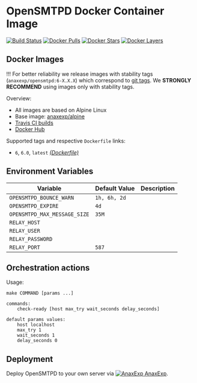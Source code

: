 # OpenSMTPD Docker Container Image

[![Build Status](https://travis-ci.org/anaxexp/opensmtpd.svg?branch=master)](https://travis-ci.org/anaxexp/opensmptd)
[![Docker Pulls](https://img.shields.io/docker/pulls/anaxexp/opensmtpd.svg)](https://hub.docker.com/r/anaxexp/opensmtpd)
[![Docker Stars](https://img.shields.io/docker/stars/anaxexp/opensmtpd.svg)](https://hub.docker.com/r/anaxexp/opensmtpd)
[![Docker Layers](https://images.microbadger.com/badges/image/anaxexp/opensmtpd.svg)](https://microbadger.com/images/anaxexp/opensmtpd)

## Docker Images

!!! For better reliability we release images with stability tags (`anaxexp/opensmtpd:6-X.X.X`) which correspond to [git tags](https://github.com/anaxexp/opensmtpd/releases). We **STRONGLY RECOMMEND** using images only with stability tags.

Overview:

* All images are based on Alpine Linux
* Base image: [anaxexp/alpine](https://github.com/anaxexp/alpine)
* [Travis CI builds](https://travis-ci.org/anaxexp/opensmtpd) 
* [Docker Hub](https://hub.docker.com/r/anaxexp/opensmtpd)

Supported tags and respective `Dockerfile` links:

* `6`, `6.0`, `latest` [_(Dockerfile)_](https://github.com/anaxexp/opensmtpd/tree/master/Dockerfile)

## Environment Variables

| Variable                     | Default Value | Description |
| ---------------------------- | ------------- | ----------- |
| `OPENSMTPD_BOUNCE_WARN`      | `1h, 6h, 2d`  |             |
| `OPENSMTPD_EXPIRE`           | `4d`          |             |
| `OPENSMTPD_MAX_MESSAGE_SIZE` | `35M`         |             |
| `RELAY_HOST`                 |               |             |
| `RELAY_USER`                 |               |             |
| `RELAY_PASSWORD`             |               |             |
| `RELAY_PORT`                 | `587`         |             |

## Orchestration actions

Usage:
```
make COMMAND [params ...]

commands:
    check-ready [host max_try wait_seconds delay_seconds]

default params values:
    host localhost
    max_try 1
    wait_seconds 1
    delay_seconds 0
```

## Deployment

Deploy OpenSMTPD to your own server via [![AnaxExp](https://www.google.com/s2/favicons?domain=anaxexp.io) AnaxExp](https://anaxexp.io).
